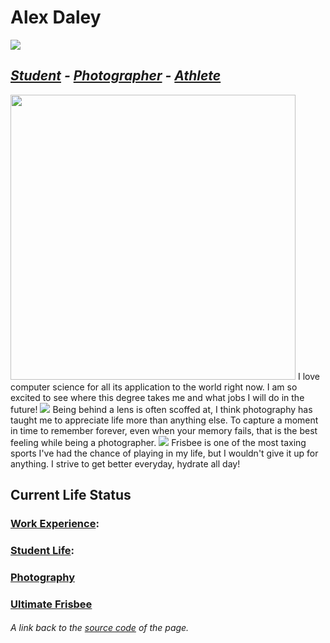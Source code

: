 # Alex Daley

<img class = "pfp-pic" src = "https://user-images.githubusercontent.com/89869602/134608273-06e91601-544b-4551-b8a4-b240dc9395e0.jpeg">

## *[Student](./University_of_Delaware) - [Photographer](./Photography) - [Athlete](./Frisbee)*

<img width="456" class = "cisc-pic"  src="https://user-images.githubusercontent.com/89869602/134624412-00034fda-2efd-4c0c-bce5-da003bf1cfc6.png"> 
I love computer science for all its application to the world right now. I am so excited to see where this degree takes me and what jobs I will do in the future!

<img class = "photography-pic" src="https://user-images.githubusercontent.com/89869602/134624636-7bbe10b4-b3a1-4211-9303-64ea91568bf9.jpeg">
Being behind a lens is often scoffed at, I think photography has taught me to appreciate life more than anything else. To capture a moment in time to remember forever, even when your memory fails, that is the best feeling while being a photographer.
<img class = "frisbee-pic" src = "https://user-images.githubusercontent.com/89869602/134625204-4363b326-e1c9-47eb-be3c-702054dd1a2a.jpeg">
Frisbee is one of the most taxing sports I've had the chance of playing in my life, but I wouldn't give it up for anything. I strive to get better everyday, hydrate all day!


<h2 id = "life-title"> Current Life Status </h2>

### [Work Experience](./Work.md): <!-- Insert Short Details about Work-->

### [Student Life](./School.md): <!-- Insert Short Details about school-->

### [Photography](./Photography.md) <!-- Insert short blurb about photography-->

### [Ultimate Frisbee](./Frisbee.md) <!-- Insert Short Details about frisbee-->

<!-- Enter in contact images(gmail,github home, linkedin, facebook, ect.) below or top right in a nav bar -->

###### A link back to the [source code](https://github.com/ad-creations/ad-creations.github.io) of the page.












